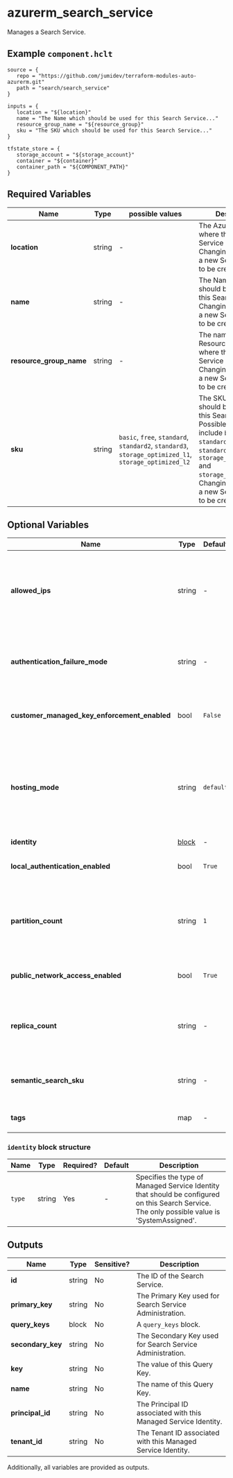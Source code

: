 # azurerm_search_service

Manages a Search Service.

## Example `component.hclt`

```hcl
source = {
   repo = "https://github.com/jumidev/terraform-modules-auto-azurerm.git"   
   path = "search/search_service"   
}

inputs = {
   location = "${location}"   
   name = "The Name which should be used for this Search Service..."   
   resource_group_name = "${resource_group}"   
   sku = "The SKU which should be used for this Search Service..."   
}

tfstate_store = {
   storage_account = "${storage_account}"   
   container = "${container}"   
   container_path = "${COMPONENT_PATH}"   
}

```

## Required Variables

| Name | Type |  possible values |  Description |
| ---- | --------- |  ----------- | ----------- |
| **location** | string |  -  |  The Azure Region where the Search Service should exist. Changing this forces a new Search Service to be created. | 
| **name** | string |  -  |  The Name which should be used for this Search Service. Changing this forces a new Search Service to be created. | 
| **resource_group_name** | string |  -  |  The name of the Resource Group where the Search Service should exist. Changing this forces a new Search Service to be created. | 
| **sku** | string |  `basic`, `free`, `standard`, `standard2`, `standard3`, `storage_optimized_l1`, `storage_optimized_l2`  |  The SKU which should be used for this Search Service. Possible values include `basic`, `free`, `standard`, `standard2`, `standard3`, `storage_optimized_l1` and `storage_optimized_l2`. Changing this forces a new Search Service to be created. | 

## Optional Variables

| Name | Type |  Default  |  possible values |  Description |
| ---- | --------- |  ----------- | ----------- | ----------- |
| **allowed_ips** | string |  -  |  -  |  Specifies a list of inbound IPv4 or CIDRs that are allowed to access the Search Service. If the incoming IP request is from an IP address which is not included in the `allowed_ips` it will be blocked by the Search Services firewall. | 
| **authentication_failure_mode** | string |  -  |  `http401WithBearerChallenge`, `http403`  |  Specifies the response that the Search Service should return for requests that fail authentication. Possible values include `http401WithBearerChallenge` or `http403`. | 
| **customer_managed_key_enforcement_enabled** | bool |  `False`  |  -  |  Specifies whether the Search Service should enforce that non-customer resources are encrypted. Defaults to `false`. | 
| **hosting_mode** | string |  `default`  |  `highDensity`, `default`  |  Specifies the Hosting Mode, which allows for High Density partitions (that allow for up to 1000 indexes) should be supported. Possible values are `highDensity` or `default`. Defaults to `default`. Changing this forces a new Search Service to be created. | 
| **identity** | [block](#identity-block-structure) |  -  |  -  |  An `identity` block. | 
| **local_authentication_enabled** | bool |  `True`  |  -  |  Specifies whether the Search Service allows authenticating using API Keys? Defaults to `true`. | 
| **partition_count** | string |  `1`  |  `free`, `basic`, `1`, `2`, `3`, `4`, `6`, `12`  |  Specifies the number of partitions which should be created. This field cannot be set when using a `free` or `basic` sku ([see the Microsoft documentation](https://learn.microsoft.com/azure/search/search-sku-tier)). Possible values include `1`, `2`, `3`, `4`, `6`, or `12`. Defaults to `1`. | 
| **public_network_access_enabled** | bool |  `True`  |  -  |  Specifies whether Public Network Access is allowed for this resource. Defaults to `true`. | 
| **replica_count** | string |  -  |  `free`  |  Specifies the number of Replica's which should be created for this Search Service. This field cannot be set when using a `free` sku ([see the Microsoft documentation](https://learn.microsoft.com/azure/search/search-sku-tier)). | 
| **semantic_search_sku** | string |  -  |  `free`, `standard`  |  Specifies the Semantic Search SKU which should be used for this Search Service. Possible values include `free` and `standard`. | 
| **tags** | map |  -  |  -  |  Specifies a mapping of tags which should be assigned to this Search Service. | 

### `identity` block structure

| Name | Type | Required? | Default | Description |
| ---- | ---- | --------- | ------- | ----------- |
| `type` | string | Yes | - | Specifies the type of Managed Service Identity that should be configured on this Search Service. The only possible value is 'SystemAssigned'. |



## Outputs

| Name | Type | Sensitive? | Description |
| ---- | ---- | --------- | --------- |
| **id** | string | No  | The ID of the Search Service. | 
| **primary_key** | string | No  | The Primary Key used for Search Service Administration. | 
| **query_keys** | block | No  | A `query_keys` block. | 
| **secondary_key** | string | No  | The Secondary Key used for Search Service Administration. | 
| **key** | string | No  | The value of this Query Key. | 
| **name** | string | No  | The name of this Query Key. | 
| **principal_id** | string | No  | The Principal ID associated with this Managed Service Identity. | 
| **tenant_id** | string | No  | The Tenant ID associated with this Managed Service Identity. | 

Additionally, all variables are provided as outputs.
